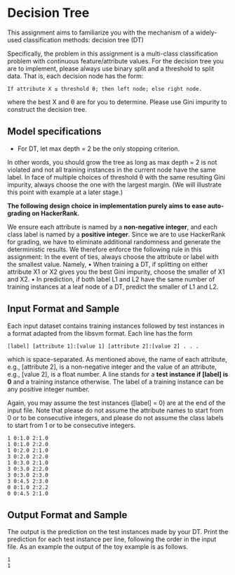 # Decision Tree
This assignment aims to familiarize you with the mechanism of a widely-used classification methods: decision tree (DT)

Specifically, the problem in this assignment is a multi-class classification problem with continuous feature/attribute values. For the decision tree you are to implement, please always use binary split and a threshold to split data. That is, each decision node has the form:

    If attribute X ≤ threshold θ; then left node; else right node.
where the best X and θ are for you to determine. Please use Gini impurity to construct the
decision tree.

## Model specifications
- For DT, let max depth = 2 be the only stopping criterion. 

In other words, you should grow the tree as long as max depth = 2 is not violated and not all training instances in the current node have the same label. In face of multiple choices of threshold θ with the same resulting Gini impurity, always choose the one with the largest margin. (We will illustrate this point with example at a later stage.)

**The following design choice in implementation purely aims to ease auto- grading on HackerRank.** 

We ensure each attribute is named by a **non-negative integer**, and each class label is named by a **positive integer**. Since we are to use HackerRank for grading, we have to eliminate additional randomness and generate the deterministic results. We therefore enforce the following rule in this assignment: In the event of ties, always choose the attribute or label with the smallest value. Namely,
• When training a DT, if splitting on either attribute X1 or X2 gives you the best Gini impurity, choose the smaller of X1 and X2.
• In prediction, if both label L1 and L2 have the same number of training instances at a leaf node of a DT, predict the smaller of L1 and L2.

## Input Format and Sample
Each input dataset contains training instances followed by test instances in a format adapted from the libsvm format. Each line has the form

    [label] [attribute 1]:[value 1] [attribute 2]:[value 2] . . .
which is space-separated. As mentioned above, the name of each attribute, e.g., [attribute 2], is a non-negative integer and the value of an attribute, e.g., [value 2], is a float number. A line stands for a **test instance if [label] is 0** and a training instance otherwise. The label of a training instance can be any positive integer number.

Again, you may assume the test instances ([label] = 0) are at the end of the input file. Note that please do not assume the attribute names to start from 0 or to be consecutive integers, and please do not assume the class labels to start from 1 or to be consecutive integers.

    1 0:1.0 2:1.0 
    1 0:1.0 2:2.0 
    1 0:2.0 2:1.0 
    3 0:2.0 2:2.0 
    1 0:3.0 2:1.0 
    3 0:3.0 2:2.0 
    3 0:3.0 2:3.0 
    3 0:4.5 2:3.0 
    0 0:1.0 2:2.2 
    0 0:4.5 2:1.0

## Output Format and Sample
The output is the prediction on the test instances made by your DT. Print the prediction for each test instance per line, following the order in the input file.
As an example the output of the toy example is as follows.

    1
    1